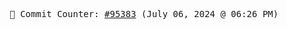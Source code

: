 <p align="center">
    <samp>
        📮 Commit Counter: <a href="https://github.com/Javascript-void0/Javascript-void0/commits/main">#95383</a> (July 06, 2024 @ 06:26 PM)
    </samp>
</p>